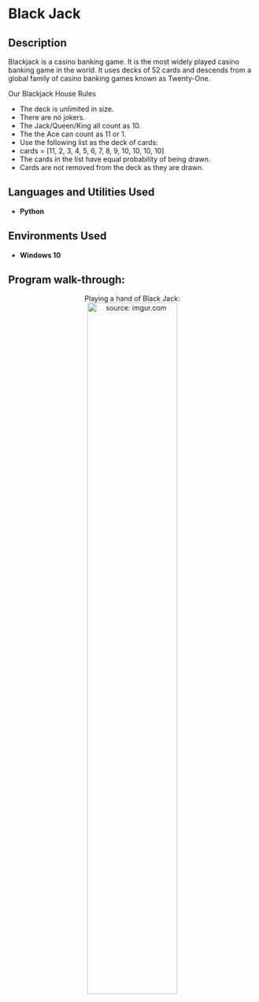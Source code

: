 <h1>Black Jack</h1>

<h2>Description</h2>
Blackjack is a casino banking game. It is the most widely played casino banking game in the world. It uses decks of 52 cards and descends from a global family of casino banking games known as Twenty-One. 


Our Blackjack House Rules

- The deck is unlimited in size. 
- There are no jokers. 
- The Jack/Queen/King all count as 10.
- The the Ace can count as 11 or 1.
- Use the following list as the deck of cards:
- cards = [11, 2, 3, 4, 5, 6, 7, 8, 9, 10, 10, 10, 10]
- The cards in the list have equal probability of being drawn.
- Cards are not removed from the deck as they are drawn.


<h2>Languages and Utilities Used</h2>

- <b>Python</b>
  
<h2>Environments Used </h2>

- <b>Windows 10</b>

<h2>Program walk-through:</h2>

<p align="center">
Playing a hand of Black Jack: <br/>
<a href="https://imgur.com/z6X0VzV"><img src="https://i.imgur.com/z6X0VzV.jpg" title="source: imgur.com"height="60%" width="60%" /></a>
